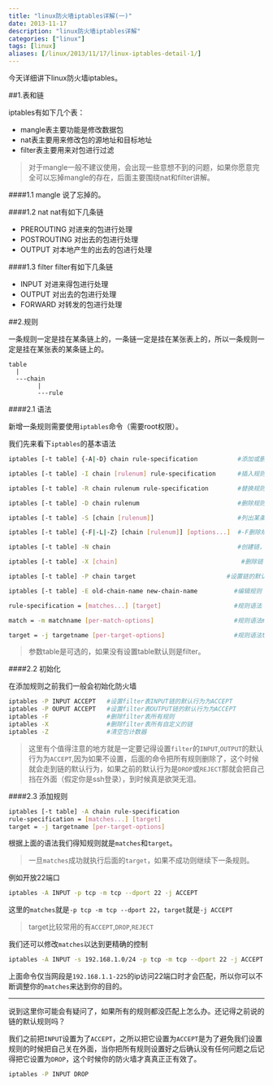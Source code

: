 ```yaml
---
title: "linux防火墙iptables详解(一)"
date: 2013-11-17
description: "linux防火墙iptables详解"
categories: ["linux"]
tags: [linux]
aliases: [/linux/2013/11/17/linux-iptables-detail-1/]
---
```


今天详细讲下linux防火墙iptables。

##1.表和链

iptables有如下几个表：


* mangle表主要功能是修改数据包
* nat表主要用来修改包的源地址和目标地址
* filter表主要用来对包进行过滤

> 对于mangle一般不建议使用，会出现一些意想不到的问题，如果你愿意完全可以忘掉mangle的存在，后面主要围绕nat和filter讲解。

####1.1 mangle
说了忘掉的。

####1.2 nat
nat有如下几条链

* PREROUTING 对进来的包进行处理
* POSTROUTING 对出去的包进行处理
* OUTPUT 对本地产生的出去的包进行处理
	
####1.3 filter
filter有如下几条链

* INPUT 对进来得包进行处理
* OUTPUT 对出去的包进行处理
* FORWARD 对转发的包进行处理

##2.规则

一条规则一定是挂在某条链上的，一条链一定是挂在某张表上的，所以一条规则一定是挂在某张表的某条链上的。

```
table
  |
  ---chain
    	|
  		---rule
```
####2.1 语法

新增一条规则需要使用`iptables`命令（需要root权限）。

我们先来看下`iptables`的基本语法

```bash
iptables [-t table] {-A|-D} chain rule-specification           #添加或删除规则

iptables [-t table] -I chain [rulenum] rule-specification      #插入规则

iptables [-t table] -R chain rulenum rule-specification        #替换规则

iptables [-t table] -D chain rulenum                           #删除规则

iptables [-t table] -S [chain [rulenum]]                       #列出某条链下的规则

iptables [-t table] {-F|-L|-Z} [chain [rulenum]] [options...]  #-F删除规则，-L列出规则，-Z清空数据包计数

iptables [-t table] -N chain                                   #创建链，一般用于自定义链

iptables [-t table] -X [chain]					                #删除链

iptables [-t table] -P chain target			                #设置链的默认行为

iptables [-t table] -E old-chain-name new-chain-name          #编辑规则

rule-specification = [matches...] [target]                    #规则语法

match = -m matchname [per-match-options]                      #规则语法matches部分

target = -j targetname [per-target-options]                   #规则语法target部分
```

> 参数table是可选的，如果没有设置table默认则是filter。

####2.2 初始化

在添加规则之前我们一般会初始化防火墙

```bash
iptables -P INPUT ACCEPT   #设置filter表INPUT链的默认行为为ACCEPT
iptables -P OUPUT ACCEPT   #设置filter表OUTPUT链的默认行为为ACCEPT
iptables -F                #删除filter表所有规则
iptables -X                #删除filter表所有自定义的链
iptables -Z                #清空包计数器
```

> 这里有个值得注意的地方就是一定要记得设置`filter`的`INPUT`,`OUTPUT`的默认行为为`ACCEPT`,因为如果不设置，后面的命令把所有规则删除了，这个时候就会走到链的默认行为，如果之前的默认行为是`DROP`或`REJECT`那就会把自己挡在外面（假定你是ssh登录），到时候真是欲哭无泪。

####2.3 添加规则

```bash
iptables [-t table] -A chain rule-specification 
rule-specification = [matches...] [target] 
target = -j targetname [per-target-options]
```

根据上面的语法我们得知规则就是`matches`和`target`。

>一旦`matches`成功就执行后面的`target`，如果不成功则继续下一条规则。

例如开放22端口

```bash
iptables -A INPUT -p tcp -m tcp --dport 22 -j ACCEPT
```

这里的`matches`就是`-p tcp -m tcp --dport 22`，`target`就是`-j ACCEPT`

> target比较常用的有`ACCEPT`,`DROP`,`REJECT`

我们还可以修改`matches`以达到更精确的控制

```bash
iptables -A INPUT -s 192.168.1.0/24 -p tcp -m tcp --dport 22 -j ACCEPT
```

上面命令仅当网段是`192.168.1.1-225`的ip访问22端口时才会匹配，所以你可以不断调整你的`matches`来达到你的目的。

---
说到这里你可能会有疑问了，如果所有的规则都没匹配上怎么办。还记得之前说的链的默认规则吗？

我们之前把`INPUT`设置为了`ACCEPT`，之所以把它设置为`ACCEPT`是为了避免我们设置规则的时候把自己关在外面，当你把所有规则设置好之后确认没有任何问题之后记得把它设置为`DROP`，这个时候你的防火墙才真真正正有效了。

```bash
iptables -P INPUT DROP
```






